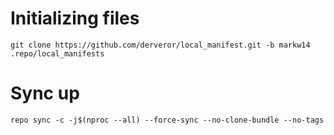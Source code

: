 # Initializing files
```
git clone https://github.com/derveror/local_manifest.git -b markw14 .repo/local_manifests
```
# Sync up
```
repo sync -c -j$(nproc --all) --force-sync --no-clone-bundle --no-tags
```
